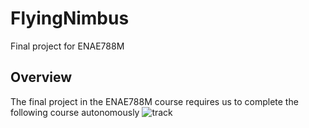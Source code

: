 # FlyingNimbus
Final project for ENAE788M

## Overview
The final project in the ENAE788M course requires us to complete the following course autonomously 
![track](track.PNG)

